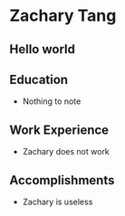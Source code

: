 # Zachary Tang

## Hello world

## Education

* Nothing to note

## Work Experience

* Zachary does not work

## Accomplishments

* Zachary is useless
